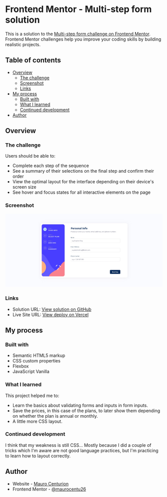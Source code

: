 # Frontend Mentor - Multi-step form solution

This is a solution to the [Multi-step form challenge on Frontend Mentor](https://www.frontendmentor.io/challenges/multistep-form-YVAnSdqQBJ). Frontend Mentor challenges help you improve your coding skills by building realistic projects. 

## Table of contents

- [Overview](#overview)
  - [The challenge](#the-challenge)
  - [Screenshot](#screenshot)
  - [Links](#links)
- [My process](#my-process)
  - [Built with](#built-with)
  - [What I learned](#what-i-learned)
  - [Continued development](#continued-development)
- [Author](#author)

## Overview

### The challenge

Users should be able to:

- Complete each step of the sequence
- See a summary of their selections on the final step and confirm their order
- View the optimal layout for the interface depending on their device's screen size
- See hover and focus states for all interactive elements on the page

### Screenshot

![](./screenshot.jpg)

### Links

- Solution URL: [View solution on GitHub](https://github.com/maurocentu26/multi-step-form-main)
- Live Site URL: [View deploy on Vercel](https://multi-step-form-main-clsbarive-maurocentu26.vercel.app/)

## My process

### Built with

- Semantic HTML5 markup
- CSS custom properties
- Flexbox
- JavaScript Vanilla

### What I learned

This project helped me to:
- Learn the basics about validating forms and inputs in form inputs.
- Save the prices, in this case of the plans, to later show them depending on whether the plan is annual or monthly.
- A little more CSS layout.


### Continued development

I think that my weakness is still CSS... Mostly because I did a couple of tricks which I'm aware are not good language practices, but I'm practicing to learn how to layout correctly.

## Author

- Website - [Mauro Centurion](https://github.com/maurocentu26)
- Frontend Mentor - [@maurocentu26](https://www.frontendmentor.io/profile/maurocentu26)
